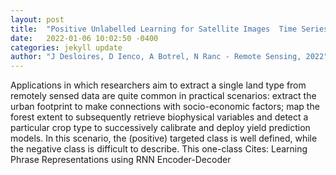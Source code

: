 ```yaml
---
layout: post
title:  "Positive Unlabelled Learning for Satellite Images  Time Series Analysis: An Application to Cereal and Forest Mapping"
date:   2022-01-06 10:02:50 -0400
categories: jekyll update
author: "J Desloires, D Ienco, A Botrel, N Ranc - Remote Sensing, 2022"
---
```

Applications in which researchers aim to extract a single land type from remotely sensed data are quite common in practical scenarios: extract the urban footprint to make connections with socio-economic factors; map the forest extent to subsequently retrieve biophysical variables and detect a particular crop type to successively calibrate and deploy yield prediction models. In this scenario, the (positive) targeted class is well defined, while the negative class is difficult to describe. This one-class Cites: Learning Phrase Representations using RNN Encoder-Decoder